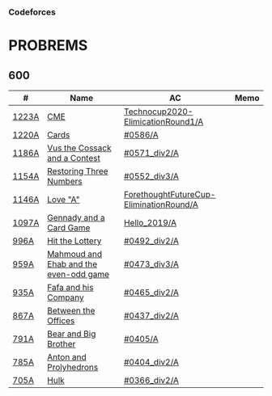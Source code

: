 ### Codeforces

# PROBREMS

## 600

| # | Name | AC | Memo |
| --- | --- | --- | --- |
| [1223A](https://codeforces.com/problemset/problem/1223/A) |[CME](https://codeforces.com/problemset/problem/1223/A) |[Technocup2020-ElimicationRound1/A](https://github.com/takahironakamori/Codeforces/tree/master/Submissions/Technocup2020-ElimicationRound1/A) | |
| [1220A](https://codeforces.com/problemset/problem/1220/A) |[Cards](https://codeforces.com/problemset/problem/1220/A) |[#0586/A](https://github.com/takahironakamori/Codeforces/tree/master/Submissions/%230586/A) | |
| [1186A](https://codeforces.com/problemset/problem/1186/A) |[Vus the Cossack and a Contest](https://codeforces.com/problemset/problem/1186/A) |[#0571_div2/A](https://github.com/takahironakamori/Codeforces/tree/master/Submissions/%230571_div2/A) | |
| [1154A](https://codeforces.com/problemset/problem/1154/A) |[Restoring Three Numbers](https://codeforces.com/problemset/problem/1154/A) |[#0552_div3/A](https://github.com/takahironakamori/Codeforces/tree/master/Submissions/%230552_div3/A) | |
| [1146A](https://codeforces.com/problemset/problem/1146/A) |[Love "A"](https://codeforces.com/problemset/problem/1146/A) |[ForethoughtFutureCup-EliminationRound/A](https://github.com/takahironakamori/Codeforces/tree/master/Submissions/ForethoughtFutureCup-EliminationRound/A) | |
| [1097A](https://codeforces.com/problemset/problem/1097/A) |[Gennady and a Card Game](https://codeforces.com/problemset/problem/1097/A) |[Hello_2019/A](https://github.com/takahironakamori/Codeforces/tree/master/Submissions/Hello_2019/A)| |
| [996A](https://codeforces.com/problemset/problem/996/A) |[Hit the Lottery](https://codeforces.com/problemset/problem/996/A) |[#0492_div2/A](https://github.com/takahironakamori/Codeforces/tree/master/Submissions/%230492_div2/A) | |
| [959A](https://codeforces.com/problemset/problem/959/A) |[Mahmoud and Ehab and the even-odd game](https://codeforces.com/problemset/problem/959/A) |[#0473_div3/A](https://github.com/takahironakamori/Codeforces/tree/master/Submissions/%230473_div3/A) | |
| [935A](https://codeforces.com/problemset/problem/935/A) |[Fafa and his Company](https://codeforces.com/problemset/problem/935/A) |[#0465_div2/A](https://github.com/takahironakamori/Codeforces/tree/master/Submissions/%230465_div2/A) | |
| [867A](https://codeforces.com/problemset/problem/867/A) |[Between the Offices](https://codeforces.com/problemset/problem/867/A) |[#0437_div2/A](https://github.com/takahironakamori/Codeforces/tree/master/Submissions/%230437_div2/A) | |
| [791A](https://codeforces.com/problemset/problem/791/A) |[Bear and Big Brother](https://codeforces.com/problemset/problem/791/A) |[#0405/A](https://github.com/takahironakamori/Codeforces/tree/master/Submissions/%230405/A) | |
| [785A](https://codeforces.com/problemset/problem/785/A) |[Anton and Prolyhedrons](https://codeforces.com/problemset/problem/785/A) |[#0404_div2/A](https://github.com/takahironakamori/Codeforces/tree/master/Submissions/%230404_div2/A) | |
| [705A](https://codeforces.com/problemset/problem/705/A) |[Hulk](https://codeforces.com/problemset/problem/705/A) |[#0366_div2/A](https://github.com/takahironakamori/Codeforces/tree/master/Submissions/%230366_div2/A) | |